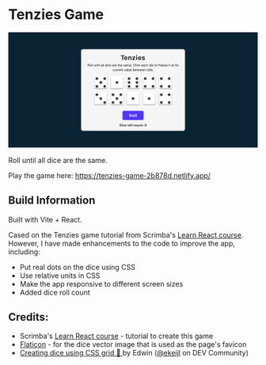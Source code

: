 # Tenzies Game

![](./screenshot.png)

Roll until all dice are the same.

Play the game here: https://tenzies-game-2b878d.netlify.app/

## Build Information

Built with Vite + React.

Cased on the Tenzies game tutorial from Scrimba's [Learn React course](https://scrimba.com/learn/learnreact). However, I have made enhancements to the code to improve the app, including:

- Put real dots on the dice using CSS
- Use relative units in CSS
- Make the app responsive to different screen sizes
- Added dice roll count

## Credits:

- Scrimba's [Learn React course](https://scrimba.com/learn/learnreact) - tutorial to create this game
- [Flaticon](https://www.flaticon.com/) -  for the dice vector image that is used as the page's favicon
- [Creating dice using CSS grid 🎲 ](https://dev.to/ekeijl/creating-dice-using-css-grid-j4) by Edwin ([@ekeijl](https://dev.to/ekeijl) on DEV Community)